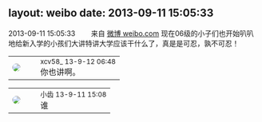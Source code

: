 layout: weibo
date: 2013-09-11 15:05:33
---
<meta name="referrer" content="no-referrer" />

2013-09-11 15:05:33  &nbsp;&nbsp;&nbsp;&nbsp;&nbsp;&nbsp; 来自 <a href="http://weibo.com/" rel="nofollow">微博 weibo.com</a>
现在06级的小子们也开始叭叭地给新入学的小孩们大讲特讲大学应该干什么了，真是是可忍，孰不可忍！ ​​​

<table style="width: 100%;">
  <tr>
    <td style="width: 40px;"><img style="border-radius:50%" src="https://tva3.sinaimg.cn/crop.0.0.1242.1242.50/801f7e9ajw8f3peekcgoqj20yi0yidg9.jpg?KID=imgbed,tva&Expires=1624465736&ssig=oJvDKrlx%2Fh"></td>
    <td colspan="2"><small>xcv58_ 13-9-12 06:48</small><br/>你也讲啊。</td>
  </tr>
</table>

<table style="width: 100%;">
  <tr>
    <td style="width: 40px;"><img style="border-radius:50%" src="https://tva3.sinaimg.cn/crop.0.0.480.480.50/4d4bc111jw8ejj3t36gwaj20dc0dc769.jpg?KID=imgbed,tva&Expires=1624465736&ssig=cGj4TBANTo"></td>
    <td colspan="2"><small>小齿 13-9-11 15:08</small><br/>谁</td>
  </tr>
</table>
